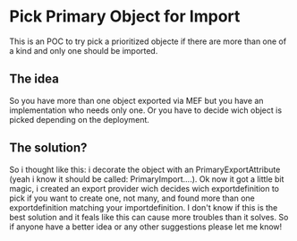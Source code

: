 # Pick Primary Object for Import
This is an POC to try pick a prioritized objecte if there are more than one of a kind and only one should be imported.

## The idea
So you have more than one object exported via MEF but you have an implementation who needs only one.
Or you have to decide wich object is picked depending on the deployment.

## The solution?
So i thought like this: i decorate the object with an PrimaryExportAttribute (yeah i know it should be called: PrimaryImport....).
Ok now it got a little bit magic, i created an export provider wich decides wich exportdefinition to pick if you want to create one, not many, and found more than one exportdefinition matching your importdefinition.
I don't know if this is the best solution and it feals like this can cause more troubles than it solves.
So if anyone have a better idea or any other suggestions please let me know!
